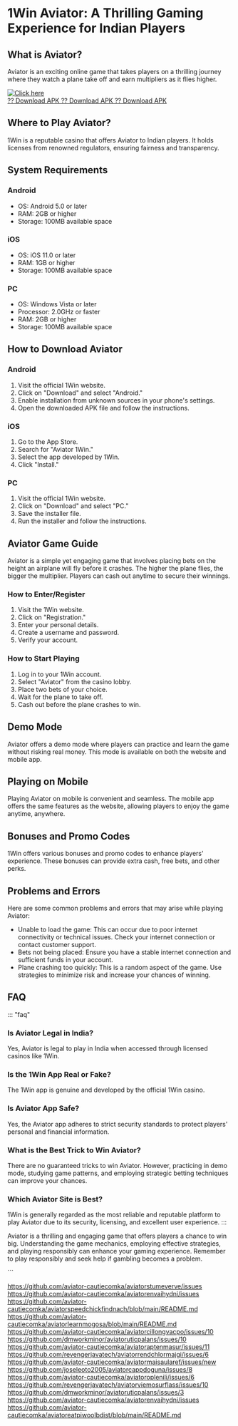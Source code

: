 # 1Win Aviator: A Thrilling Gaming Experience for Indian Players

## What is Aviator?

Aviator is an exciting online game that takes players on a thrilling
journey where they watch a plane take off and earn multipliers as it
flies higher.

[![Click
here](https://readscoops.com/wp-content/uploads/2023/03/Readscoop-aviator-1-1.jpg)](https://traff.sbs/deff)\
[?? Download APK ?? Download APK ?? Download
APK](https://traff.sbs/deff)

## Where to Play Aviator?

1Win is a reputable casino that offers Aviator to Indian players. It
holds licenses from renowned regulators, ensuring fairness and
transparency.

## System Requirements

### Android

-   OS: Android 5.0 or later
-   RAM: 2GB or higher
-   Storage: 100MB available space

### iOS

-   OS: iOS 11.0 or later
-   RAM: 1GB or higher
-   Storage: 100MB available space

### PC

-   OS: Windows Vista or later
-   Processor: 2.0GHz or faster
-   RAM: 2GB or higher
-   Storage: 100MB available space

## How to Download Aviator

### Android

1.  Visit the official 1Win website.
2.  Click on "Download" and select "Android."
3.  Enable installation from unknown sources in your phone\'s settings.
4.  Open the downloaded APK file and follow the instructions.

### iOS

1.  Go to the App Store.
2.  Search for "Aviator 1Win."
3.  Select the app developed by 1Win.
4.  Click "Install."

### PC

1.  Visit the official 1Win website.
2.  Click on "Download" and select "PC."
3.  Save the installer file.
4.  Run the installer and follow the instructions.

## Aviator Game Guide

Aviator is a simple yet engaging game that involves placing bets on the
height an airplane will fly before it crashes. The higher the plane
flies, the bigger the multiplier. Players can cash out anytime to secure
their winnings.

### How to Enter/Register

1.  Visit the 1Win website.
2.  Click on "Registration."
3.  Enter your personal details.
4.  Create a username and password.
5.  Verify your account.

### How to Start Playing

1.  Log in to your 1Win account.
2.  Select "Aviator" from the casino lobby.
3.  Place two bets of your choice.
4.  Wait for the plane to take off.
5.  Cash out before the plane crashes to win.

## Demo Mode

Aviator offers a demo mode where players can practice and learn the game
without risking real money. This mode is available on both the website
and mobile app.

## Playing on Mobile

Playing Aviator on mobile is convenient and seamless. The mobile app
offers the same features as the website, allowing players to enjoy the
game anytime, anywhere.

## Bonuses and Promo Codes

1Win offers various bonuses and promo codes to enhance players\'
experience. These bonuses can provide extra cash, free bets, and other
perks.

## Problems and Errors

Here are some common problems and errors that may arise while playing
Aviator:

-   Unable to load the game: This can occur due to poor internet
    connectivity or technical issues. Check your internet connection or
    contact customer support.
-   Bets not being placed: Ensure you have a stable internet connection
    and sufficient funds in your account.
-   Plane crashing too quickly: This is a random aspect of the game. Use
    strategies to minimize risk and increase your chances of winning.

## FAQ

::: \"faq\"
### Is Aviator Legal in India?

Yes, Aviator is legal to play in India when accessed through licensed
casinos like 1Win.

### Is the 1Win App Real or Fake?

The 1Win app is genuine and developed by the official 1Win casino.

### Is Aviator App Safe?

Yes, the Aviator app adheres to strict security standards to protect
players\' personal and financial information.

### What is the Best Trick to Win Aviator?

There are no guaranteed tricks to win Aviator. However, practicing in
demo mode, studying game patterns, and employing strategic betting
techniques can improve your chances.

### Which Aviator Site is Best?

1Win is generally regarded as the most reliable and reputable platform
to play Aviator due to its security, licensing, and excellent user
experience.
:::

Aviator is a thrilling and engaging game that offers players a chance to
win big. Understanding the game mechanics, employing effective
strategies, and playing responsibly can enhance your gaming experience.
Remember to play responsibly and seek help if gambling becomes a
problem.

\`\`\`

https://github.com/aviator-cautiecomka/aviatorstumeverve/issues
https://github.com/aviator-cautiecomka/aviatorenvaihydni/issues
https://github.com/aviator-cautiecomka/aviatorspeedchickfindnach/blob/main/README.md
https://github.com/aviator-cautiecomka/aviatorlearnmogosa/blob/main/README.md
https://github.com/aviator-cautiecomka/aviatorcillongvacpo/issues/10
https://github.com/dmworkminor/aviatoruticpalans/issues/10
https://github.com/aviator-cautiecomka/aviatoraptenmasur/issues/11
https://github.com/revengerjavatech/aviatorrendchlormajgi/issues/6
https://github.com/aviator-cautiecomka/aviatormaisaularef/issues/new
https://github.com/joseleoto2005/aviatorcappdoguna/issues/8
https://github.com/aviator-cautiecomka/aviatoroplenili/issues/6
https://github.com/revengerjavatech/aviatorviemosurflass/issues/10
https://github.com/dmworkminor/aviatoruticpalans/issues/3
https://github.com/aviator-cautiecomka/aviatorenvaihydni/issues
https://github.com/aviator-cautiecomka/aviatoreatpiwoolbdist/blob/main/README.md
